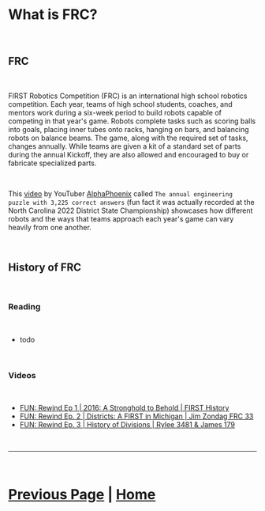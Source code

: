 # What is FRC?

<br>

## FRC

<br>

FIRST Robotics Competition (FRC) is an international high school robotics competition. Each year, teams of high school students, coaches, and mentors work during a six-week period to build robots capable of competing in that year's game. Robots complete tasks such as scoring balls into goals, placing inner tubes onto racks, hanging on bars, and balancing robots on balance beams. The game, along with the required set of tasks, changes annually. While teams are given a kit of a standard set of parts during the annual Kickoff, they are also allowed and encouraged to buy or fabricate specialized parts.

<br>

This [video](https://youtu.be/BycqWYE3Ais?si=CsRCYG96PdMLrEDS) by YouTuber [AlphaPhoenix](https://www.youtube.com/@AlphaPhoenixChannel) called `The annual engineering puzzle with 3,225 correct answers` (fun fact it was actually recorded at the North Carolina 2022 District State Championship) showcases how different robots and the ways that teams approach each year's game can vary heavily from one another.

<br>

## History of FRC

<br>

### Reading

<br>

- todo

<br>

### Videos

<br>

- [FUN: Rewind Ep 1 | 2016: A Stronghold to Behold | FIRST History](https://youtu.be/fnFCz8LNDoM?si=JWvoqszKYGZtKSPf)
- [FUN: Rewind Ep. 2 | Districts: A FIRST in Michigan | Jim Zondag FRC 33](https://www.youtube.com/watch?v=QtrJ7ROboXA)
- [FUN: Rewind Ep. 3 | History of Divisions | Rylee 3481 & James 179 ](https://youtu.be/xdBq2ou9lNQ?si=_YfyXvxzwxTMOYEV)

<br>

***

<br>

# [Previous Page](https://docs.lynkrobotics.org/) | [Home](https://docs.lynkrobotics.org/)